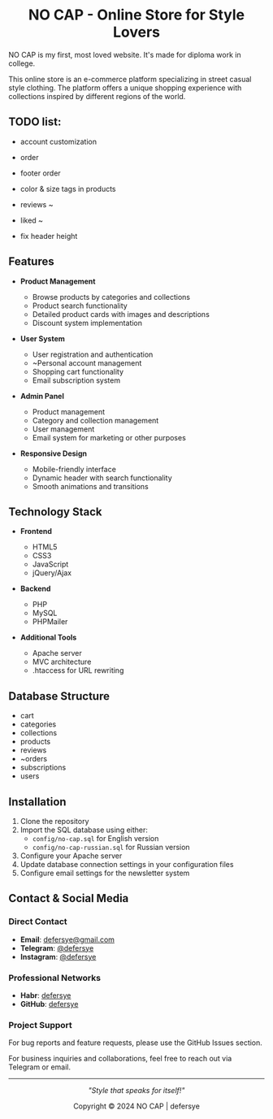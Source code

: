 <div align="center">

# NO CAP - Online Store for Style Lovers

</div>
NO CAP is my first, most loved website. It's made for diploma work in college.

This online store is an e-commerce platform specializing in street casual style clothing. The platform offers a unique shopping experience with collections inspired by different regions of the world.

## TODO list:

-  account customization

-  order

-  footer order

-  color & size tags in products

-  reviews ~

-  liked ~

-  fix header height

## Features

-  **Product Management**

   -  Browse products by categories and collections
   -  Product search functionality
   -  Detailed product cards with images and descriptions
   -  Discount system implementation

-  **User System**

   -  User registration and authentication
   -  ~Personal account management
   -  Shopping cart functionality
   -  Email subscription system

-  **Admin Panel**

   -  Product management
   -  Category and collection management
   -  User management
   -  Email system for marketing or other purposes

-  **Responsive Design**
   -  Mobile-friendly interface
   -  Dynamic header with search functionality
   -  Smooth animations and transitions

## Technology Stack

-  **Frontend**

   -  HTML5
   -  CSS3
   -  JavaScript
   -  jQuery/Ajax

-  **Backend**

   -  PHP
   -  MySQL
   -  PHPMailer

-  **Additional Tools**
   -  Apache server
   -  MVC architecture
   -  .htaccess for URL rewriting

## Database Structure

-  cart
-  categories
-  collections
-  products
-  reviews
-  ~orders
-  subscriptions
-  users

## Installation

1. Clone the repository
2. Import the SQL database using either:
   -  `config/no-cap.sql` for English version
   -  `config/no-cap-russian.sql` for Russian version
3. Configure your Apache server
4. Update database connection settings in your configuration files
5. Configure email settings for the newsletter system

## Contact & Social Media

### Direct Contact

-  **Email**: defersye@gmail.com
-  **Telegram**: [@defersye](https://t.me/defersye)
-  **Instagram**: [@defersye](https://instagram.com/defersye)

### Professional Networks

-  **Habr**: [defersye](https://habr.com/ru/users/defersye/)
-  **GitHub**: [defersye](https://github.com/defersye)

### Project Support

For bug reports and feature requests, please use the GitHub Issues section.

For business inquiries and collaborations, feel free to reach out via Telegram or email.

---

<div align="center">

_"Style that speaks for itself!"_

Copyright © 2024 NO CAP | defersye

</div>
